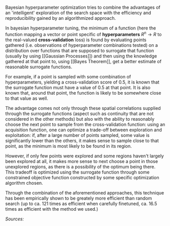 Bayesian hyperparameter optimization tries to combine the advantages of an 'intelligent' exploration of the search space with the efficiency and reproducibility gained by an algorithmized approach.

In bayesian hyperparameter tuning, the minimum of a function (here the function mapping a vector or point specific of **hyperparameters** $R^n \rightarrow R$ to the real-valued **cross-validation** loss) is found by evaluating points gathered (i.e. observations of hyperparameter combinations tested) on a distribution over functions that are supposed to surrogate that function (usually by using [[Gaussian Processes]]) and then using the knowledge gathered at that point to, using [[Bayes Theorem]], get a better estimate of reasonable surrogate functions. 

For example, if a point is sampled with some combination of hyperparameters, yielding a cross-validation score of $0.5$, it is known that the surrogate function must have a value of $0.5$ at that point. It is also known that, around that point, the function is likely to be somewhere close to that value as well. 

The advantage comes not only through these spatial correlations supplied through the surrogate functions (aspect such as continuity that are not considered in the other methods) but also with the ability to reasonably choose the next point to sample from the cross-validation function: using an acquisition function, one can optimize a trade-off between exploration and exploitation: 
if, after a large number of points sampled, some value is significantly lower than the others, it makes sense to sample close to that point, as the minimum is most likely to be found in its region. 

However, if only few points were explored and some regions haven't largely been explored at all, it makes more sense to next choose a point in those unexplored regions, as there is a possibility of the optimum being there. This tradeoff is optimized using the surrogate function through some constrained objective function constructed by some specific optimization algorithm chosen.

Through the combination of the aforementioned approaches, this technique has been empirically shown to be greately more efficient than random search (up to ca. 121 times as efficient when carefully finetuned, ca. 16.5 times as efficient with the method we used.)

*Sources:* 